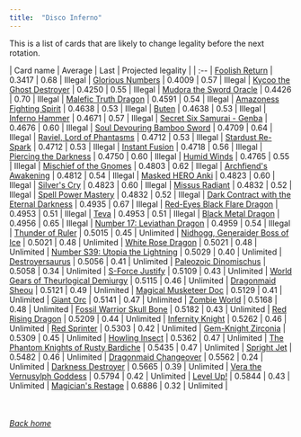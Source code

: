 ```yaml
---
title:  "Disco Inferno"
---
```


This is a list of cards that are likely to change legality before the next rotation.

| Card name | Average | Last | Projected legality |
| :-- |
[Foolish Return](https://db.ygoprodeck.com/card/?search=Foolish%20Return) | 0.3417 | 0.68 | Illegal |
[Glorious Numbers](https://db.ygoprodeck.com/card/?search=Glorious%20Numbers) | 0.4009 | 0.57 | Illegal |
[Kycoo the Ghost Destroyer](https://db.ygoprodeck.com/card/?search=Kycoo%20the%20Ghost%20Destroyer) | 0.4250 | 0.55 | Illegal |
[Mudora the Sword Oracle](https://db.ygoprodeck.com/card/?search=Mudora%20the%20Sword%20Oracle) | 0.4426 | 0.70 | Illegal |
[Malefic Truth Dragon](https://db.ygoprodeck.com/card/?search=Malefic%20Truth%20Dragon) | 0.4591 | 0.54 | Illegal |
[Amazoness Fighting Spirit](https://db.ygoprodeck.com/card/?search=Amazoness%20Fighting%20Spirit) | 0.4638 | 0.53 | Illegal |
[Buten](https://db.ygoprodeck.com/card/?search=Buten) | 0.4638 | 0.53 | Illegal |
[Inferno Hammer](https://db.ygoprodeck.com/card/?search=Inferno%20Hammer) | 0.4671 | 0.57 | Illegal |
[Secret Six Samurai - Genba](https://db.ygoprodeck.com/card/?search=Secret%20Six%20Samurai%20-%20Genba) | 0.4676 | 0.60 | Illegal |
[Soul Devouring Bamboo Sword](https://db.ygoprodeck.com/card/?search=Soul%20Devouring%20Bamboo%20Sword) | 0.4709 | 0.64 | Illegal |
[Raviel, Lord of Phantasms](https://db.ygoprodeck.com/card/?search=Raviel,%20Lord%20of%20Phantasms) | 0.4712 | 0.53 | Illegal |
[Stardust Re-Spark](https://db.ygoprodeck.com/card/?search=Stardust%20Re-Spark) | 0.4712 | 0.53 | Illegal |
[Instant Fusion](https://db.ygoprodeck.com/card/?search=Instant%20Fusion) | 0.4718 | 0.56 | Illegal |
[Piercing the Darkness](https://db.ygoprodeck.com/card/?search=Piercing%20the%20Darkness) | 0.4750 | 0.60 | Illegal |
[Humid Winds](https://db.ygoprodeck.com/card/?search=Humid%20Winds) | 0.4765 | 0.55 | Illegal |
[Mischief of the Gnomes](https://db.ygoprodeck.com/card/?search=Mischief%20of%20the%20Gnomes) | 0.4803 | 0.62 | Illegal |
[Archfiend's Awakening](https://db.ygoprodeck.com/card/?search=Archfiend's%20Awakening) | 0.4812 | 0.54 | Illegal |
[Masked HERO Anki](https://db.ygoprodeck.com/card/?search=Masked%20HERO%20Anki) | 0.4823 | 0.60 | Illegal |
[Silver's Cry](https://db.ygoprodeck.com/card/?search=Silver's%20Cry) | 0.4823 | 0.60 | Illegal |
[Missus Radiant](https://db.ygoprodeck.com/card/?search=Missus%20Radiant) | 0.4832 | 0.52 | Illegal |
[Spell Power Mastery](https://db.ygoprodeck.com/card/?search=Spell%20Power%20Mastery) | 0.4832 | 0.52 | Illegal |
[Dark Contract with the Eternal Darkness](https://db.ygoprodeck.com/card/?search=Dark%20Contract%20with%20the%20Eternal%20Darkness) | 0.4935 | 0.67 | Illegal |
[Red-Eyes Black Flare Dragon](https://db.ygoprodeck.com/card/?search=Red-Eyes%20Black%20Flare%20Dragon) | 0.4953 | 0.51 | Illegal |
[Teva](https://db.ygoprodeck.com/card/?search=Teva) | 0.4953 | 0.51 | Illegal |
[Black Metal Dragon](https://db.ygoprodeck.com/card/?search=Black%20Metal%20Dragon) | 0.4956 | 0.65 | Illegal |
[Number 17: Leviathan Dragon](https://db.ygoprodeck.com/card/?search=Number%2017:%20Leviathan%20Dragon) | 0.4959 | 0.54 | Illegal |
[Thunder of Ruler](https://db.ygoprodeck.com/card/?search=Thunder%20of%20Ruler) | 0.5015 | 0.45 | Unlimited |
[Nidhogg, Generaider Boss of Ice](https://db.ygoprodeck.com/card/?search=Nidhogg,%20Generaider%20Boss%20of%20Ice) | 0.5021 | 0.48 | Unlimited |
[White Rose Dragon](https://db.ygoprodeck.com/card/?search=White%20Rose%20Dragon) | 0.5021 | 0.48 | Unlimited |
[Number S39: Utopia the Lightning](https://db.ygoprodeck.com/card/?search=Number%20S39:%20Utopia%20the%20Lightning) | 0.5029 | 0.40 | Unlimited |
[Destroyersaurus](https://db.ygoprodeck.com/card/?search=Destroyersaurus) | 0.5056 | 0.41 | Unlimited |
[Paleozoic Dinomischus](https://db.ygoprodeck.com/card/?search=Paleozoic%20Dinomischus) | 0.5058 | 0.34 | Unlimited |
[S-Force Justify](https://db.ygoprodeck.com/card/?search=S-Force%20Justify) | 0.5109 | 0.43 | Unlimited |
[World Gears of Theurlogical Demiurgy](https://db.ygoprodeck.com/card/?search=World%20Gears%20of%20Theurlogical%20Demiurgy) | 0.5115 | 0.46 | Unlimited |
[Dragonmaid Sheou](https://db.ygoprodeck.com/card/?search=Dragonmaid%20Sheou) | 0.5121 | 0.49 | Unlimited |
[Magical Musketeer Doc](https://db.ygoprodeck.com/card/?search=Magical%20Musketeer%20Doc) | 0.5129 | 0.41 | Unlimited |
[Giant Orc](https://db.ygoprodeck.com/card/?search=Giant%20Orc) | 0.5141 | 0.47 | Unlimited |
[Zombie World](https://db.ygoprodeck.com/card/?search=Zombie%20World) | 0.5168 | 0.48 | Unlimited |
[Fossil Warrior Skull Bone](https://db.ygoprodeck.com/card/?search=Fossil%20Warrior%20Skull%20Bone) | 0.5182 | 0.43 | Unlimited |
[Red Rising Dragon](https://db.ygoprodeck.com/card/?search=Red%20Rising%20Dragon) | 0.5209 | 0.44 | Unlimited |
[Infernity Knight](https://db.ygoprodeck.com/card/?search=Infernity%20Knight) | 0.5262 | 0.46 | Unlimited |
[Red Sprinter](https://db.ygoprodeck.com/card/?search=Red%20Sprinter) | 0.5303 | 0.42 | Unlimited |
[Gem-Knight Zirconia](https://db.ygoprodeck.com/card/?search=Gem-Knight%20Zirconia) | 0.5309 | 0.45 | Unlimited |
[Howling Insect](https://db.ygoprodeck.com/card/?search=Howling%20Insect) | 0.5362 | 0.47 | Unlimited |
[The Phantom Knights of Rusty Bardiche](https://db.ygoprodeck.com/card/?search=The%20Phantom%20Knights%20of%20Rusty%20Bardiche) | 0.5435 | 0.47 | Unlimited |
[Spright Jet](https://db.ygoprodeck.com/card/?search=Spright%20Jet) | 0.5482 | 0.46 | Unlimited |
[Dragonmaid Changeover](https://db.ygoprodeck.com/card/?search=Dragonmaid%20Changeover) | 0.5562 | 0.24 | Unlimited |
[Darkness Destroyer](https://db.ygoprodeck.com/card/?search=Darkness%20Destroyer) | 0.5665 | 0.39 | Unlimited |
[Vera the Vernusylph Goddess](https://db.ygoprodeck.com/card/?search=Vera%20the%20Vernusylph%20Goddess) | 0.5794 | 0.42 | Unlimited |
[Level Up!](https://db.ygoprodeck.com/card/?search=Level%20Up!) | 0.5844 | 0.43 | Unlimited |
[Magician's Restage](https://db.ygoprodeck.com/card/?search=Magician's%20Restage) | 0.6886 | 0.32 | Unlimited |

<br>

###### [Back home](index)